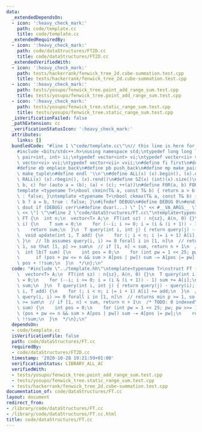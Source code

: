 ```yaml
---
data:
  _extendedDependsOn:
  - icon: ':heavy_check_mark:'
    path: code/template.cc
    title: code/template.cc
  _extendedRequiredBy:
  - icon: ':heavy_check_mark:'
    path: code/dataStructures/FT2D.cc
    title: code/dataStructures/FT2D.cc
  _extendedVerifiedWith:
  - icon: ':heavy_check_mark:'
    path: tests/hackerrank/fenwick_tree_2d.cube-summation.test.cpp
    title: tests/hackerrank/fenwick_tree_2d.cube-summation.test.cpp
  - icon: ':heavy_check_mark:'
    path: tests/yosupo/fenwick_tree.point_add_range_sum.test.cpp
    title: tests/yosupo/fenwick_tree.point_add_range_sum.test.cpp
  - icon: ':heavy_check_mark:'
    path: tests/yosupo/fenwick_tree.static_range_sum.test.cpp
    title: tests/yosupo/fenwick_tree.static_range_sum.test.cpp
  _isVerificationFailed: false
  _pathExtension: cc
  _verificationStatusIcon: ':heavy_check_mark:'
  attributes:
    links: []
  bundledCode: "#line 1 \"code/template.cc\"\n// this line is here for a reason\n\
    #include <bits/stdc++.h>\nusing namespace std;\ntypedef long long ll;\ntypedef\
    \ pair<int, int> ii;\ntypedef vector<int> vi;\ntypedef vector<ii> vii;\ntypedef\
    \ vector<vi> vvi;\ntypedef vector<vii> vvii;\n#define fi first\n#define se second\n\
    #define eb emplace_back\n#define pb push_back\n#define mp make_pair\n#define mt\
    \ make_tuple\n#define endl '\\n'\n#define ALL(x) (x).begin(), (x).end()\n#define\
    \ RALL(x) (x).rbegin(), (x).rend()\n#define SZ(x) (int)(x).size()\n#define FOR(a,\
    \ b, c) for (auto a = (b); (a) < (c); ++(a))\n#define F0R(a, b) FOR (a, 0, (b))\n\
    template <typename T>\nbool ckmin(T& a, const T& b) { return a > b ? a = b, true\
    \ : false; }\ntemplate <typename T>\nbool ckmax(T& a, const T& b) { return a <\
    \ b ? a = b, true : false; }\n#ifndef DEBUG\n#define DEBUG 0\n#endif\n#define\
    \ dout if (DEBUG) cerr\n#define dvar(...) \" [\" << #__VA_ARGS__ \": \" << (__VA_ARGS__)\
    \ << \"] \"\n#line 2 \"code/dataStructures/FT.cc\"\ntemplate<typename T>\nstruct\
    \ FT {\n  int n;\n  vector<T> A;\n  FT(int sz) : n{sz}, A(n, 0) {}\n  T query(int\
    \ i) {\n    T sum = 0;\n    for (--i; i >= 0; i = (i & (i + 1)) - 1) sum += A[i];\n\
    \    return sum;\n  }\n  T query(int i, int j) { return query(j) - query(i); }\n\
    \  void update(int i, T add) {\n    for (; i < n; i |= i + 1) A[i] += add;\n \
    \ }\n  // lb assumes query(i, i) >= 0 forall i in [1, n]\n  // returns min p >=\
    \ 1, so that [1, p] >= sum\n  // if [1, n] < sum, return n + 1\n  /* TODO: 0 indexed\n\
    \  int lb(T sum) {\n    int pos = 0;\n    for (int pw = 1 << 25; pw; pw >>= 1)\n\
    \      if (pos + pw <= n && sum > A[pos | pw]) sum -= A[pos |= pw];\n    return\
    \ pos + !!sum;\n  }\n  */\n};\n"
  code: "#include \"../template.hh\"\ntemplate<typename T>\nstruct FT {\n  int n;\n\
    \  vector<T> A;\n  FT(int sz) : n{sz}, A(n, 0) {}\n  T query(int i) {\n    T sum\
    \ = 0;\n    for (--i; i >= 0; i = (i & (i + 1)) - 1) sum += A[i];\n    return\
    \ sum;\n  }\n  T query(int i, int j) { return query(j) - query(i); }\n  void update(int\
    \ i, T add) {\n    for (; i < n; i |= i + 1) A[i] += add;\n  }\n  // lb assumes\
    \ query(i, i) >= 0 forall i in [1, n]\n  // returns min p >= 1, so that [1, p]\
    \ >= sum\n  // if [1, n] < sum, return n + 1\n  /* TODO: 0 indexed\n  int lb(T\
    \ sum) {\n    int pos = 0;\n    for (int pw = 1 << 25; pw; pw >>= 1)\n      if\
    \ (pos + pw <= n && sum > A[pos | pw]) sum -= A[pos |= pw];\n    return pos +\
    \ !!sum;\n  }\n  */\n};\n"
  dependsOn:
  - code/template.cc
  isVerificationFile: false
  path: code/dataStructures/FT.cc
  requiredBy:
  - code/dataStructures/FT2D.cc
  timestamp: '2020-10-28 19:21:59+01:00'
  verificationStatus: LIBRARY_ALL_AC
  verifiedWith:
  - tests/yosupo/fenwick_tree.point_add_range_sum.test.cpp
  - tests/yosupo/fenwick_tree.static_range_sum.test.cpp
  - tests/hackerrank/fenwick_tree_2d.cube-summation.test.cpp
documentation_of: code/dataStructures/FT.cc
layout: document
redirect_from:
- /library/code/dataStructures/FT.cc
- /library/code/dataStructures/FT.cc.html
title: code/dataStructures/FT.cc
---
```

